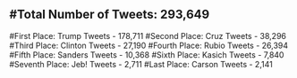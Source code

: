 #Total Number of Tweets: 293,649 
---
#First Place: Trump Tweets - 178,711
#Second Place: Cruz Tweets - 38,296
#Third Place: Clinton Tweets - 27,190
#Fourth Place: Rubio Tweets - 26,394
#Fifth Place: Sanders Tweets - 10,368
#Sixth Place: Kasich Tweets - 7,840
#Seventh Place: Jeb! Tweets - 2,711
#Last Place: Carson Tweets - 2,141
